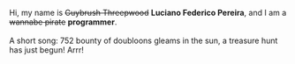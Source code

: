 Hi, my name is ~~Guybrush Threepwood~~ **Luciano Federico Pereira**, and I am a ~~wannabe pirate~~ **programmer**.<br><br>A short song: 752 bounty of doubloons gleams in the sun, a treasure hunt has just begun! Arrr!
